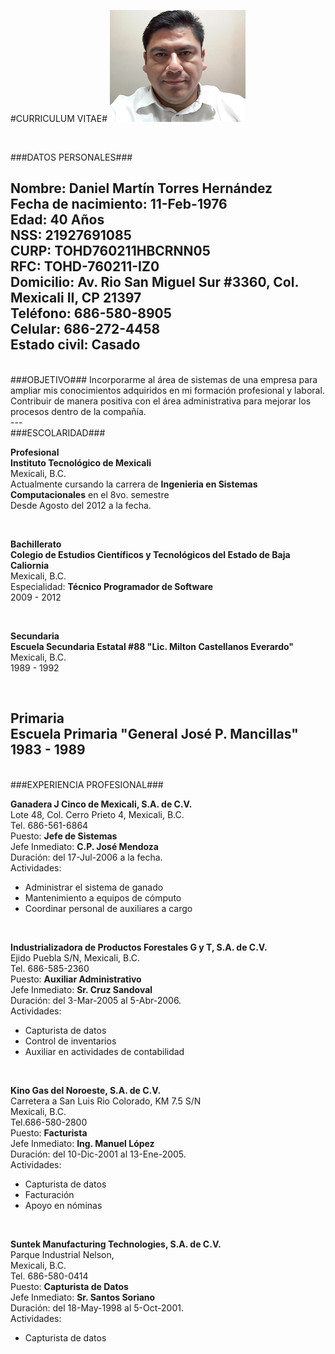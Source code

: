 #CURRICULUM VITAE#
![Con titulo](dtorres.png "Daniel Torres")

<br/>

###DATOS PERSONALES###

Nombre: **Daniel Martín Torres Hernández**  
Fecha de nacimiento: **11-Feb-1976**  
Edad: **40 Años**  
NSS: **21927691085**  
CURP: **TOHD760211HBCRNN05**  
RFC: **TOHD-760211-IZ0**  
Domicilio: **Av. Rio San Miguel Sur #3360, Col. Mexicali II, CP 21397**  
Teléfono: **686-580-8905**  
Celular: **686-272-4458**  
Estado civil: **Casado**
<br/>
---

<br/>
###OBJETIVO###
Incorporarme al área de sistemas de una empresa para ampliar mis conocimientos adquiridos en mi formación profesional y laboral. Contribuir de manera positiva con el área administrativa para mejorar los procesos dentro de la compañía.
<br/>
---

<br/>
###ESCOLARIDAD###

__Profesional__  
**Instituto Tecnológico de Mexicali**  
Mexicali, B.C.  
Actualmente cursando la carrera de **Ingenieria en Sistemas Computacionales** en el 8vo. semestre  
Desde Agosto del 2012 a la fecha.  

<br/>

__Bachillerato__  
**Colegio de Estudios Científicos y Tecnológicos del Estado de Baja Caliornia**  
Mexicali, B.C.  
Especialidad: **Técnico Programador de Software**  
2009 - 2012  

<br/>

__Secundaria__  
**Escuela Secundaria Estatal #88 "Lic. Milton Castellanos Everardo"**  
Mexicali, B.C.  
1989 - 1992  

<br/>

__Primaria__  
**Escuela Primaria "General José P. Mancillas"**  
1983 - 1989
<br/>
---

<br/>
###EXPERIENCIA PROFESIONAL###

**Ganadera J Cinco de Mexicali, S.A. de C.V.**  
Lote 48, Col. Cerro Prieto 4, Mexicali, B.C.  
Tel. 686-561-6864  
Puesto: **Jefe de Sistemas**  
Jefe Inmediato: __C.P. José Mendoza__  
Duración: del 17-Jul-2006 a la fecha.  
Actividades:  
* Administrar el sistema de ganado  
* Mantenimiento a equipos de cómputo  
* Coordinar personal de auxiliares a cargo


<br/>

**Industrializadora de Productos Forestales G y T, S.A. de C.V.**  
Ejido Puebla S/N, Mexicali, B.C.  
Tel. 686-585-2360  
Puesto: **Auxiliar Administrativo**  
Jefe Inmediato: __Sr. Cruz Sandoval__  
Duración: del 3-Mar-2005 al 5-Abr-2006.  
Actividades:  
* Capturista de datos  
* Control de inventarios  
* Auxiliar en actividades de contabilidad


<br/>

**Kino Gas del Noroeste, S.A. de C.V.**  
Carretera a San Luis Rio Colorado, KM 7.5 S/N  
Mexicali, B.C.  
Tel.686-580-2800  
Puesto: **Facturista**  
Jefe Inmediato: __Ing. Manuel López__  
Duración: del 10-Dic-2001 al 13-Ene-2005.  
Actividades:  
* Capturista de datos  
* Facturación  
* Apoyo en nóminas


<br/>

**Suntek Manufacturing Technologies, S.A. de C.V.**  
Parque Industrial Nelson,  
Mexicali, B.C.  
Tel. 686-580-0414  
Puesto: **Capturista de Datos**  
Jefe Inmediato: __Sr. Santos Soriano__  
Duración: del 18-May-1998 al 5-Oct-2001.  
Actividades:  
* Capturista de datos  